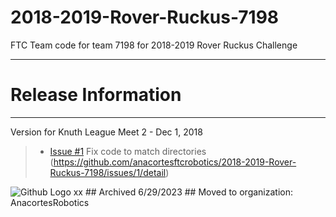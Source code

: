 # 2018-2019-Rover-Ruckus-7198
FTC Team code for team 7198 for 2018-2019 Rover Ruckus Challenge

**************************************************************************************
# Release Information
**************************************************************************************

Version for Knuth League Meet 2 - Dec 1, 2018   
> - [Issue #1](https://github.com/anacortesftcrobotics/2018-2019-Rover-Ruckus-7198/issues/1) Fix code to match directories (https://github.com/anacortesftcrobotics/2018-2019-Rover-Ruckus-7198/issues/1/detail)
<img src="https://assets-cdn.github.com/images/modules/logos_page/GitHub-Mark.png" title="Github Logo">
xx
## Archived 6/29/2023
## Moved to organization: AnacortesRobotics

